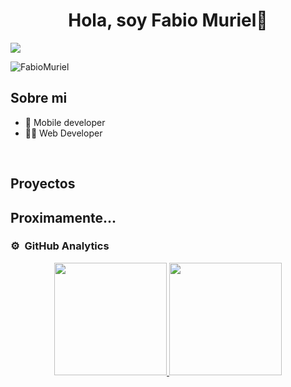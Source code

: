 <div align="center">
<h1 align="center">Hola, soy Fabio Muriel👋</h1>
</div>
<!-- <img src="https://i.imgur.com/weNbhGZ.png"> -->
<img src="https://i.imgur.com/W5eSm8t.jpeg">

<p align="left"> <img src="https://komarev.com/ghpvc/?username=FabioMuriel&label=Profile%20views&color=0e75b6&style=flat" alt="FabioMuriel" /> </p>

## Sobre mi

- 📲 Mobile developer
- 👨‍💻 Web Developer
<br>

## Proyectos
<h2>Proximamente...</h2>

### ⚙️ &nbsp;GitHub Analytics

<p align="center">
<a href="https://github.com/FabioMuriel">
  <img height="180em" src="https://github-readme-stats-eight-theta.vercel.app/api?username=FabioMuriel&show_icons=true&theme=algolia&include_all_commits=true&count_private=true"/>
  <img height="180em" src="https://github-readme-stats-eight-theta.vercel.app/api/top-langs/?username=FabioMuriel&layout=compact&langs_count=8&theme=algolia"/>
</a>
</p>
